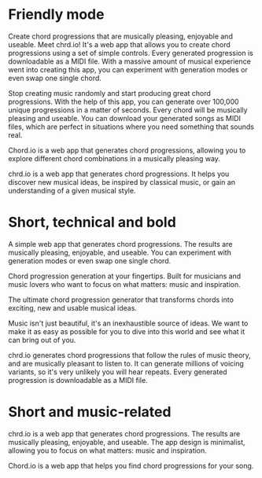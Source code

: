 <!-- Description for the copy generator -->

<!--
A web app that generates chord progressions. The results are musically pleasing, enjoyable, and useable. 

A massive amount of musical experience went into creating this app.
It can generate millions of chord progression voicing variants, so it's very unlikely you will hear them repeat.
Every generated progression is downloadable as a MIDI file.
You can experiment with generation modes or even swap one single chord.

The app design is minimal, allowing you to focus on what matters: music and inspiration.
-->

# Friendly mode
Create chord progressions that are musically pleasing, enjoyable and useable. Meet chrd.io! It's a web app that allows you to create chord progressions using a set of simple controls. Every generated progression is downloadable as a MIDI file. With a massive amount of musical experience went into creating this app, you can experiment with generation modes or even swap one single chord.

Stop creating music randomly and start producing great chord progressions. With the help of this app, you can generate over 100,000 unique progressions in a matter of seconds. Every chord will be musically pleasing and useable. You can download your generated songs as MIDI files, which are perfect in situations where you need something that sounds real.

Chord.io is a web app that generates chord progressions, allowing you to explore different chord combinations in a musically pleasing way.

chrd.io is a web app that generates chord progressions. It helps you discover new musical ideas, be inspired by classical music, or gain an understanding of a given musical style.

# Short, technical and bold
A simple web app that generates chord progressions. The results are musically pleasing, enjoyable, and useable. You can experiment with generation modes or even swap one single chord.

Chord progression generation at your fingertips. Built for musicians and music lovers who want to focus on what matters: music and inspiration.

The ultimate chord progression generator that transforms chords into exciting, new and usable musical ideas.

Music isn't just beautiful, it's an inexhaustible source of ideas. We want to make it as easy as possible for you to dive into this world and see what it can bring out of you.

chrd.io generates chord progressions that follow the rules of music theory, and are musically pleasant to listen to. It can generate millions of voicing variants, so it's very unlikely you will hear repeats. Every generated progression is downloadable as a MIDI file.

# Short and music-related
chrd.io is a web app that generates chord progressions. The results are musically pleasing, enjoyable, and useable. The app design is minimalist, allowing you to focus on what matters: music and inspiration.

Chord.io is a web app that helps you find chord progressions for your song.